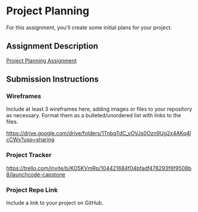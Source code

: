 # Project Planning
For this assignment, you'll create some initial plans for your project.

## Assignment Description
[Project Planning Assignment](https://education.launchcode.org/liftoff/modules/assignments/project-planning)

## Submission Instructions

### Wireframes

Include at least 3 wireframes here, adding images or files to your repository as necessary. Format them as a bulleted/unordered list with links to the files.

https://drive.google.com/drive/folders/1TnbqTdC_vOVJs0Ozn9Ug2x4AKq4lcCWx?usp=sharing

### Project Tracker

https://trello.com/invite/b/KO5KVmRp/104421684f04bfadf478293f6f9508b8/launchcode-capstone

### Project Repo Link

Include a link to your project on GitHub.
